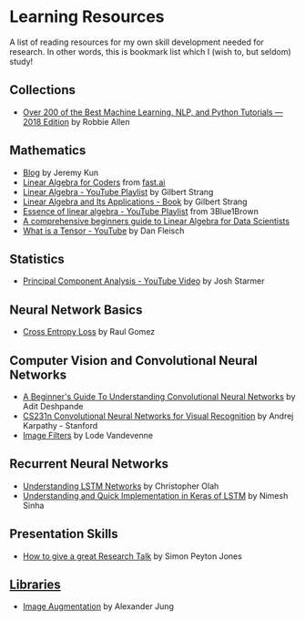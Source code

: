 # Learning Resources
A list of reading resources for my own skill development needed for research. In other words, this is bookmark list which I (wish to, but seldom) study!

## Collections
* [Over 200 of the Best Machine Learning, NLP, and Python Tutorials — 2018 Edition](bit.ly/36skFE7) by Robbie Allen

## Mathematics
* [Blog](https://jeremykun.com)  by Jeremy Kun
* [Linear Algebra for Coders](https://github.com/fastai/numerical-linear-algebra/blob/master/README.md) from [fast.ai](fast.ai)
* [Linear Algebra - YouTube Playlist](https://www.youtube.com/watch?v=ZK3O402wf1c&list=PL49CF3715CB9EF31D) by Gilbert Strang
* [Linear Algebra and Its Applications - Book](https://www.goodreads.com/book/show/179699.Linear_Algebra_and_Its_Applications) by Gilbert Strang
* [Essence of linear algebra - YouTube Playlist](https://www.youtube.com/playlist?list=PLZHQObOWTQDPD3MizzM2xVFitgF8hE_ab) from 3Blue1Brown
* [A comprehensive beginners guide to Linear Algebra for Data Scientists](https://www.analyticsvidhya.com/blog/2017/05/comprehensive-guide-to-linear-algebra/)
* [What is a Tensor - YouTube](https://www.youtube.com/watch?v=f5liqUk0ZTw) by Dan Fleisch

## Statistics
* [Principal Component Analysis - YouTube Video](https://www.youtube.com/watch?v=FgakZw6K1QQ) by Josh Starmer

## Neural Network Basics
* [Cross Entropy Loss](https://gombru.github.io/2018/05/23/cross_entropy_loss/) by Raul Gomez

## Computer Vision and Convolutional Neural Networks
* [A Beginner's Guide To Understanding Convolutional Neural Networks](https://adeshpande3.github.io/adeshpande3.github.io/A-Beginner's-Guide-To-Understanding-Convolutional-Neural-Networks/) by Adit Deshpande
* [CS231n Convolutional Neural Networks for Visual Recognition](http://cs231n.github.io/convolutional-networks/) by Andrej Karpathy - Stanford
* [Image Filters](https://lodev.org/cgtutor/filtering.html) by Lode Vandevenne

## Recurrent Neural Networks
* [Understanding LSTM Networks](https://colah.github.io/posts/2015-08-Understanding-LSTMs/) by Christopher Olah
* [Understanding and Quick Implementation in Keras of LSTM](https://towardsdatascience.com/understanding-lstm-and-its-quick-implementation-in-keras-for-sentiment-analysis-af410fd85b47) by Nimesh Sinha

## Presentation Skills
* [How to give a great Research Talk](https://www.youtube.com/watch?v=sT_-owjKIbA) by Simon Peyton Jones


## [Libraries](https://github.com/sanjaysaha1311/Lerning-Resources/blob/master/Libraries.md)
* [Image Augmentation](https://github.com/aleju/imgaug/) by Alexander Jung
